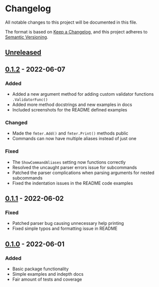 # Changelog

All notable changes to this project will be documented in this file.

The format is based on [Keep a Changelog](https://keepachangelog.com/en/1.0.0/),
and this project adheres to [Semantic Versioning](https://semver.org/spec/v2.0.0.html).

## [Unreleased]

## [0.1.2] - 2022-06-07

### Added

- Added a new argument method for adding custom validator functions `.ValidatorFunc()`
- Added more method docstrings and new examples in docs
- Included screenshots for the README defined examples

### Changed

- Made the `fmter.Add()` and `fmter.Print()` methods public
- Commands can now have multiple aliases instead of just one

### Fixed

- The `ShowCommandAliases` setting now functions correctly
- Resolved the uncaught parser errors issue for subcommands
- Patched the parser complications when parsing arguments for nested subcommands
- Fixed the indentation issues in the README code examples

## [0.1.1] - 2022-06-02

### Fixed

- Patched parser bug causing unnecessary help printing
- Fixed simple typos and formatting issue in README

## [0.1.0] - 2022-06-01

### Added

- Basic package functionality
- Simple examples and indepth docs
- Fair amount of tests and coverage

[unreleased]: https://github.com/ndaba1/gommander/compare/v0.1.2...HEAD
[0.1.2]: https://github.com/ndaba1/gommander/compare/v0.1.1...v0.1.2
[0.1.1]: https://github.com/ndaba1/gommander/compare/v0.1.0...v0.1.1
[0.1.0]: https://github.com/ndaba1/gommander/releases/tag/v0.1.0

